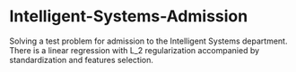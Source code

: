 # Intelligent-Systems-Admission

Solving a test problem for admission to the Intelligent Systems department.
There is a linear regression with L_2 regularization accompanied by standardization and features selection.
